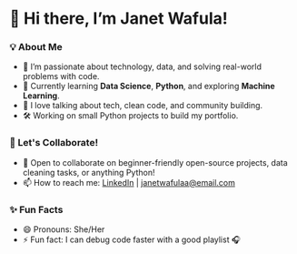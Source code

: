 # 👋 Hi there, I’m Janet Wafula!

### 💡 About Me
- 🎯 I’m passionate about technology, data, and solving real-world problems with code.
- 🌱 Currently learning **Data Science**, **Python**, and exploring **Machine Learning**.
- 💬 I love talking about tech, clean code, and community building.
- 🛠️ Working on small Python projects to build my portfolio.

### 🤝 Let's Collaborate!
- 💞️ Open to collaborate on beginner-friendly open-source projects, data cleaning tasks, or anything Python!
- 📫 How to reach me: [LinkedIn](https://www.linkedin.com/) | janetwafulaa@email.com

### ✨ Fun Facts
- 😄 Pronouns: She/Her
- ⚡ Fun fact: I can debug code faster with a good playlist 🎧

<!---
Janetwafulaa/Janetwafulaa is a ✨ special ✨ repository because its `README.md` appears on your GitHub profile.
--->
